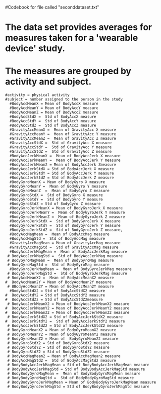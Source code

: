 #Codebook for file called "seconddataset.txt"
# The data set provides averages for measures taken for a 'wearable device' study.
# The measures are grouped by activity and subject.
    #activity = physical activity 
    #subject = number assigned to the person in the study
      #BodyAccMeanX = Mean of BodyAccX measure
      #BodyAccMeanY = Mean of BodyAccY measure
      #BodyAccMeanZ = Mean of BodyAccZ measure
      #BodyAccStdX =  Std of BodyAccX measure
      #BodyAccStdY =  Std of BodyAccY measure
      #BodyAccStdZ =  Std of BodyAccZ measure
      #GravityAccMeanX =  Mean of GravityAcc X measure
      #GravityAccMeanY =  Mean of GravityAcc Y measure
      #GravityAccMeanZ =  Mean of GravityAcc Z measure
      #GravityAccStdX =  Std of GravityAcc X measure
      #GravityAccStdY =  Std of GravityAcc Y measure
      #GravityAccStdZ =  Std of GravityAcc Z measure
      #BodyAccJerkMeanX =  Mean of BodyAccJerk X measure
      #BodyAccJerkMeanY =  Mean of BodyAccJerk Y measure
      #BodyAccJerkMeanZ = Mean of BodyAccJerk Zmeasure
      #BodyAccJerkStdX = Std of BodyAccJerk X measure
      #BodyAccJerkStdY = Std of BodyAccJerk Y measure
      #BodyAccJerkStdZ = Std of BodyAccJerk Z measure
      #BodyGyroMeanX = Mean of BodyGyro X measure
      #BodyGyroMeanY =  Mean of BodyGyro Y measure
      #BodyGyroMeanZ  =  Mean of BodyGyro Z measure
      #BodyGyroStdX =  Std of BodyGyro X measure
      #BodyGyroStdY =  Std of BodyGyro Y measure
      #BodyGyroStdZ = Std of BodyGyro Z measure
      #BodyGyroJerkMeanX = Mean of BodyGyroJerk X measure
      #BodyGyroJerkMeanY =  Mean of BodyGyroJerk Y measure
      #BodyGyroJerkMeanZ =  Mean of BodyGyroJerk Z measure
      #BodyGyroJerkStdX =  Std of BodyGyroJerk X measure
      #BodyGyroJerkStdY =  Std of BodyGyroJerk Y measure
      #BodyGyroJerkStdZ =  Std of BodyGyroJerk Z measure,
      #BodyAccMagMean =  Mean of BodyAccMag measure
      #BodyAccMagStd =  Std of BodyAccMag measure
      #GravityAccMagMean = Mean of GravityAccMag measure
      #GravityAccMagStd =  Std of GravityAccMag measure
      #BodyAccJerkMagMean =  Mean of BodyAccJerkMag measure
     # BodyAccJerkMagStd =  Std of BodyAccJerkMag measure
     # BodyGyroMagMean =  Mean of BodyGyroMag measure
     # BodyGyroMagStd =  Std of BodyGyroMag measure
      #BodyGyroJerkMagMean =  Mean of BodyGyroJerkMag measure
     # BodyGyroJerkMagStd =  Std of BodyGyroJerkMag measure
     # BodyAccMeanX2 =  Mean of BodyAccMeanX2 measure
    #  BodyAccMean2Y = Mean of BodyAccMean2Y measure
     # BBodyAccMean2Y = Mean of BodyAccMean2Y measure
      #BodyAccStdX2 = Std of BodyAccStdX2 measure
    #  BodyAccStdY2 = Std of BodyAccStdY2 measure
    #  BodyAccStdZ2 = Std of BodyAccStdZ2measure
     # BodyAccJerkMeanX2 = Mean of BodyAccJerkMeanX2 measure
    #  BodyAccJerkMeanY2 = Mean of BodyAccJerkMeanY2 measure
    #  BodyAccJerkMeanZ2 = Mean of BodyAccJerkMeanZ2 measure
     # BodyAccJerkStdX2 = Std of BodyAccJerkStdX2 measure
    #  BodyAccJerkStdY2 =  Std of BodyAccJerkStdY2 measure
     # BodyAccJerkStdZ2 = Std of BodyAccJerkStdZ2 measure
     # BodyGyroMeanX2 = Mean of BodyGyroMeanX2 measure
     # BodyGyroMeanY2 = Mean of BodyGyroMeanY2 measure
     # BodyGyroMeanZ2 = Mean of  BodyGyroMeanZ2 measure
     # BodyGyroStdX2 = Std of BodyGyroStdX2 measure
     # BodyGyroStdY2 = Std of BodyGyroStdY2 measure
     # BodyGyroStdZ2 = Std of BodyGyroStdZ2 measure
     # BodyAccMagMean2 = Mean of BodyAccMagMean2 measure
     # BodyAccMagStd2 =  Std of BodyAccMagStd2 measure
     # BodyBodyAccJerkMagMean = Std of BodyBodyAccJerkMagMean measure 
     # BodyBodyAccJerkMagStd = Std of BodyBodyAccJerkMagStd measure
     # BodyBodyGyroMagMean =  Mean of BodyBodyGyroMagMean measure
     # BodyBodyGyroMagStd =  Std of BodyBodyGyroMagStd measure
     # BodyBodyGyroJerkMagMean = Mean of BodyBodyGyroJerkMagMean measure
     # BodyBodyGyroJerkMagStd = Std of BodyBodyGyroJerkMagStd measure

